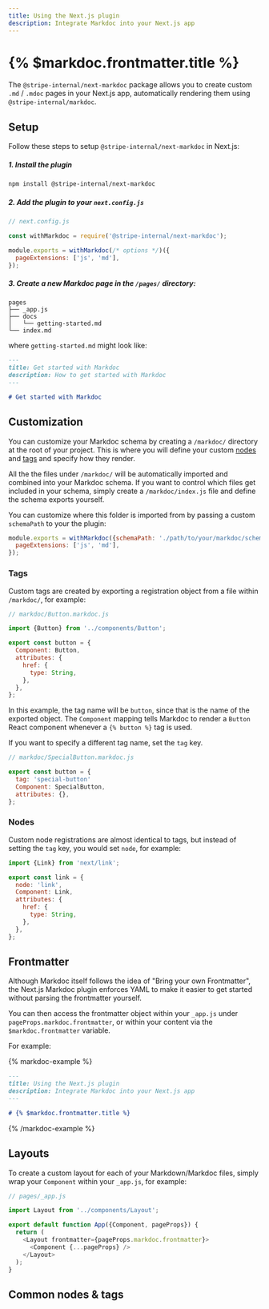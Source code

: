 ```yaml
---
title: Using the Next.js plugin
description: Integrate Markdoc into your Next.js app
---
```


# {% $markdoc.frontmatter.title %}

The `@stripe-internal/next-markdoc` package allows you to create custom `.md` / `.mdoc` pages in your Next.js app, automatically rendering them using `@stripe-internal/markdoc`.

## Setup

Follow these steps to setup `@stripe-internal/next-markdoc` in Next.js:

##### 1. Install the plugin

```bash
npm install @stripe-internal/next-markdoc
```

##### 2. Add the plugin to your `next.config.js`

```js
// next.config.js

const withMarkdoc = require('@stripe-internal/next-markdoc');

module.exports = withMarkdoc(/* options */)({
  pageExtensions: ['js', 'md'],
});
```

##### 3. Create a new Markdoc page in the `/pages/` directory:

```
pages
├── _app.js
├── docs
│   └── getting-started.md
└── index.md
```

where `getting-started.md` might look like:

```md
---
title: Get started with Markdoc
description: How to get started with Markdoc
---

# Get started with Markdoc
```

## Customization

You can customize your Markdoc schema by creating a `/markdoc/` directory at the root of your project. This is where you will define your custom [nodes](/docs/nodes) and [tags](/docs/tags) and specify how they render.

All the the files under `/markdoc/` will be automatically imported and combined into your Markdoc schema. If you want to control which files get included in your schema, simply create a `/markdoc/index.js` file and define the schema exports yourself.

You can customize where this folder is imported from by passing a custom `schemaPath` to your the plugin:

```js
module.exports = withMarkdoc({schemaPath: './path/to/your/markdoc/schema'})({
  pageExtensions: ['js', 'md'],
});
```

### Tags

Custom tags are created by exporting a registration object from a file within `/markdoc/`, for example:

```js
// markdoc/Button.markdoc.js

import {Button} from '../components/Button';

export const button = {
  Component: Button,
  attributes: {
    href: {
      type: String,
    },
  },
};
```

In this example, the tag name will be `button`, since that is the name of the exported object. The `Component` mapping tells Markdoc to render a `Button` React component whenever a `{% button %}` tag is used.

If you want to specify a different tag name, set the `tag` key.

```js
// markdoc/SpecialButton.markdoc.js

export const button = {
  tag: 'special-button'
  Component: SpecialButton,
  attributes: {},
};
```

### Nodes

Custom node registrations are almost identical to tags, but instead of setting the `tag` key, you would set `node`, for example:

```js
import {Link} from 'next/link';

export const link = {
  node: 'link',
  Component: Link,
  attributes: {
    href: {
      type: String,
    },
  },
};
```

## Frontmatter

Although Markdoc itself follows the idea of "Bring your own Frontmatter", the Next.js Markdoc plugin enforces YAML to make it easier to get started without parsing the frontmatter yourself.

You can then access the frontmatter object within your `_app.js` under `pageProps.markdoc.frontmatter`, or within your content via the `$markdoc.frontmatter` variable.

For example:

{% markdoc-example %}

```md
---
title: Using the Next.js plugin
description: Integrate Markdoc into your Next.js app
---

# {% $markdoc.frontmatter.title %}
```

{% /markdoc-example %}

## Layouts

To create a custom layout for each of your Markdown/Markdoc files, simply wrap your `Component` within your `_app.js`, for example:

```js
// pages/_app.js

import Layout from '../components/Layout';

export default function App({Component, pageProps}) {
  return (
    <Layout frontmatter={pageProps.markdoc.frontmatter}>
      <Component {...pageProps} />
    </Layout>
  );
}
```

## Common nodes & tags
